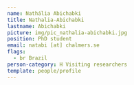 ```yaml
---
name: Nathália Abichabki
title: Nathalia-Abichabki
lastname: Abichabki
picture: img/pic_nathalia-abichabki.jpg
position: PhD student
email: natabi [at] chalmers.se
flags:
  - br Brazil
person-category: H Visiting researchers
template: people/profile
---
```

